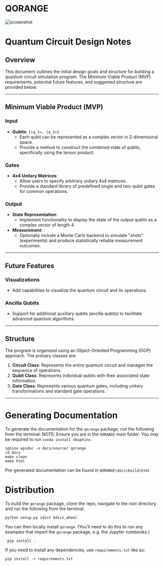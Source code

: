 # QORANGE

![screenshot](qorange_logo.png)
# Quantum Circuit Design Notes

## Overview
This document outlines the initial design goals and structure for building a quantum circuit simulation program. The Minimum Viable Product (MVP) requirements, potential future features, and suggested structure are provided below.

---

## Minimum Viable Product (MVP)

### Input
- **Qubits**: `{|q_1>, |q_2>}`
  - Each qubit can be represented as a complex vector in 2-dimensional space.
  - Provide a method to construct the combined state of qubits, specifically using the tensor product.

### Gates
- **4x4 Unitary Matrices**:
  - Allow users to specify arbitrary unitary 4x4 matrices.
  - Provide a standard library of predefined single and two-qubit gates for common operations.

### Output
- **State Representation**:
  - Implement functionality to display the state of the output qubits as a complex vector of length 4.
- **Measurement**:
  - Optionally include a Monte Carlo backend to simulate "shots" (experiments) and produce statistically reliable measurement outcomes.

---

## Future Features

### Visualizations
- Add capabilities to visualize the quantum circuit and its operations.

### Ancilla Qubits
- Support for additional auxiliary qubits (ancilla qubits) to facilitate advanced quantum algorithms.

---

## Structure

The program is organized using an Object-Oriented Programming (OOP) approach. The primary classes are:

1. **Circuit Class**: Represents the entire quantum circuit and manages the sequence of operations.
2. **Qubit Class**: Represents individual qubits with their associated state information.
3. **Gate Class**: Represents various quantum gates, including unitary transformations and standard gate operations.

--- 
# Generating Documentation

To generate the documentation for the `qorange` package, run the following from the terminal:
NOTE: Ensure you are in the `QORANGE` main folder. You may be required to run `conda install nbsphinx`.
```
sphinx-apidoc -o docs/source/ qorange
cd docs
make clean
make html
```
Pre-generated documentation can be found in `QORANGE\docs\build\html`

# Distribution

To build the `qorange` package, clone the repo, navigate to the root directory and run the following from the terminal:

```
python setup.py sdist bdist_wheel
```

You can then locally install `qorange`. (You'll need to do this to run any examples that import the `qorange` package, e.g. the Jupyter notebooks.)

```
 pip install . 
```

If you need to install any dependencies, use `requirements.txt` like so:

```
pip install -r requirements.txt
```
